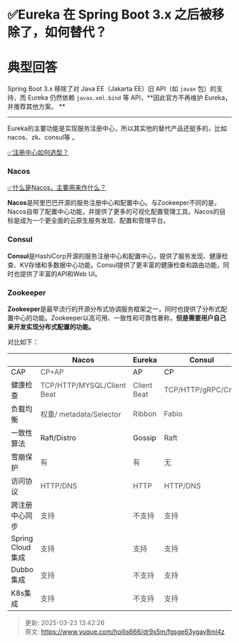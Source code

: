 # ✅Eureka 在 Spring Boot 3.x 之后被移除了，如何替代？

# 典型回答


Spring Boot 3.x 移除了对 Java EE（Jakarta EE）旧 API（如 `javax` 包）的支持，而 Eureka 仍然依赖 `javax.xml.bind` 等 API，**因此官方不再维护 Eureka，并推荐其他方案。  **

****

Eureka的主要功能是实现服务注册中心，所以其实他的替代产品还挺多的，比如nacos、zk、consul等 。



[✅注册中心如何选型？](https://www.yuque.com/hollis666/dr9x5m/yyyve0k3e7hgxg8g)



### Nacos


[✅什么是Nacos，主要用来作什么？](https://www.yuque.com/hollis666/dr9x5m/pd9b5g79pi3ocg6l)



**Nacos**是阿里巴巴开源的服务注册中心和配置中心。与Zookeeper不同的是，Nacos自带了配置中心功能，并提供了更多的可视化配置管理工具。Nacos的目标是成为一个更全面的云原生服务发现、配置和管理平台。



### **Consul**


**Consul**是HashiCorp开源的服务注册中心和配置中心，提供了服务发现、健康检查、KV存储和多数据中心功能。Consul提供了更丰富的健康检查和路由功能，同时也提供了丰富的API和Web UI。



### Zookeeper


**Zookeeper**是最早流行的开源分布式协调服务框架之一，同时也提供了分布式配置中心的功能。Zookeeper以高可用、一致性和可靠性著称，**但是需要用户自己来开发实现分布式配置的功能。**



对比如下：

| | Nacos	 | Eureka	 | Consul	 | Zookeeper |
| --- | --- | --- | --- | --- |
| CAP | <font style="color:rgb(79, 79, 79);">CP+AP</font> | AP | CP | CP |
| 健康检查 | <font style="color:rgb(79, 79, 79);">TCP/HTTP/MYSQL/Client Beat</font> | <font style="color:rgb(79, 79, 79);">Client Beat</font> | <font style="color:rgb(79, 79, 79);">TCP/HTTP/gRPC/Cmd</font> | <font style="color:rgb(79, 79, 79);">Keep Alive</font> |
| 负载均衡 | <font style="color:rgb(79, 79, 79);">权重/   </font><font style="color:rgb(79, 79, 79);">metadata/Selector</font> | <font style="color:rgb(79, 79, 79);">Ribbon</font> | <font style="color:rgb(79, 79, 79);">Fabio</font> | <font style="color:rgb(79, 79, 79);">—</font> |
| 一致性算法 | Raft/Distro | Gossip | <font style="color:rgb(55, 65, 81);background-color:rgb(247, 247, 248);">Raft</font> | ZAB |
| 雪崩保护 | <font style="color:rgb(79, 79, 79);">有</font> | <font style="color:rgb(79, 79, 79);">有</font> | <font style="color:rgb(79, 79, 79);">无</font> | <font style="color:rgb(79, 79, 79);">无</font> |
| 访问协议 | <font style="color:rgb(79, 79, 79);">HTTP/DNS</font> | <font style="color:rgb(79, 79, 79);">HTTP</font> | <font style="color:rgb(79, 79, 79);">HTTP/DNS</font> | <font style="color:rgb(79, 79, 79);">TCP</font> |
| 跨注册中心同步 | <font style="color:rgb(79, 79, 79);">支持</font> | <font style="color:rgb(79, 79, 79);">不支持</font> | <font style="color:rgb(79, 79, 79);">支持</font> | <font style="color:rgb(79, 79, 79);">不支持</font> |
| Spring Cloud集成 | <font style="color:rgb(79, 79, 79);">支持</font> | <font style="color:rgb(79, 79, 79);">支持</font> | <font style="color:rgb(79, 79, 79);">支持</font> | <font style="color:rgb(79, 79, 79);">支持</font> |
| Dubbo集成 | <font style="color:rgb(79, 79, 79);">支持</font> | <font style="color:rgb(79, 79, 79);">不支持</font> | <font style="color:rgb(79, 79, 79);">支持</font> | <font style="color:rgb(79, 79, 79);">支持</font> |
| K8s集成 | <font style="color:rgb(79, 79, 79);">支持</font> | <font style="color:rgb(79, 79, 79);">不支持</font> | <font style="color:rgb(79, 79, 79);">支持</font> | <font style="color:rgb(79, 79, 79);">支持</font> |




> 更新: 2025-03-23 13:42:26  
> 原文: <https://www.yuque.com/hollis666/dr9x5m/fgsge63ygay8ml4z>